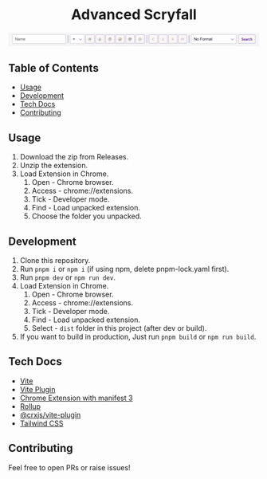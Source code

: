 <div align="center">
  <h1>Advanced Scryfall</h1>
  <img src="public/banner.png" alt="screenshot of the advanced search form"/>
</div>

## Table of Contents

- [Usage](#usage)
- [Development](#dev)
- [Tech Docs](#tech)
- [Contributing](#contributing)

## Usage <a name="usage"></a>

1. Download the zip from Releases.
2. Unzip the extension.
3. Load Extension in Chrome.
   1. Open - Chrome browser.
   2. Access - chrome://extensions.
   3. Tick - Developer mode.
   4. Find - Load unpacked extension.
   5. Choose the folder you unpacked.

## Development <a name="dev"></a>

1. Clone this repository.
2. Run `pnpm i` or `npm i` (if using npm, delete pnpm-lock.yaml first).
3. Run `pnpm dev` or `npm run dev`.
4. Load Extension in Chrome.
   1. Open - Chrome browser.
   2. Access - chrome://extensions.
   3. Tick - Developer mode.
   4. Find - Load unpacked extension.
   5. Select - `dist` folder in this project (after dev or build).
5. If you want to build in production, Just run `pnpm build` or `npm run build`.

## Tech Docs <a name="tech"></a>

- [Vite](https://vitejs.dev/)
- [Vite Plugin](https://vitejs.dev/guide/api-plugin.html)
- [Chrome Extension with manifest 3](https://developer.chrome.com/docs/extensions/mv3/)
- [Rollup](https://rollupjs.org/guide/en/)
- [@crxjs/vite-plugin](https://crxjs.dev/vite-plugin)
- [Tailwind CSS](https://tailwindcss.com/docs/configuration)

## Contributing <a name="contributing"></a>

Feel free to open PRs or raise issues!

